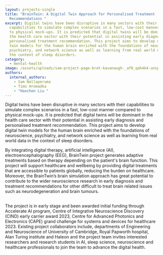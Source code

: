 ```yaml
---
layout: projects-single
title: "BrainTwin: A Digital Twin Approach for Personalised Treatment
  Recommendations "
excerpt: Digital twins have been disruptive in many sectors with their
  capabilities to simulate complex scenarios in a fast, low-cost manner compared
  to physical mock-ups. It is predicted that digital twins will be dominant in
  the health care sector with their potential in assisting early diagnosis and
  personalised treatment recommendation. This project aims to develop digital
  twin models for the human brain enriched with the foundations of neuroscience,
  psychiatry, and network science as well as learning from real world data in
  the context of sleep disorders.
category:
  - mental-health
image: /assets/uploads/sam-project-page-bret-kavanaugh-_af0_qah4k4-unsplash.jpg
authors:
  internal_authors:
    - Sam Nallaperuma
    - Timo Hromadka
    - "Haochen Liu "
---
```

Digital twins have been disruptive in many sectors with their capabilities to simulate complex scenarios in a fast, low-cost manner compared to physical mock-ups. It is predicted that digital twins will be dominant in the health care sector with their potential in assisting early diagnosis and personalised treatment recommendation. This project aims to develop digital twin models for the human brain enriched with the foundations of neuroscience, psychiatry, and network science as well as learning from real world data in the context of sleep disorders. 


By integrating digital therapy, artificial intelligence (AI), electroencephalography (EEG), BrainTwin project generates adaptive treatments based on therapy depending on the patient's brain function. This project will support healthcare and wellbeing by providing digital treatments that are accessible to patients globally, reducing the burden on healthcare.  Moreover, the BrainTwin’s brain simulation approach has great potential to contribute to the wider neuroscience research in early diagnosis and treatment recommendations for other difficult to treat brain related issues such as neurodegeneration and brain tumours.

\
The project is in early stage and been awarded initial funding through Accelerate AI program, Centre of Integrative Neuroscience Discovery (CIND) early carrier award 2023, Centre for Advanced Photonics and Electronics (CAPE) grand challenge for systems and devices for healthcare 2023. Existing project collaborators include, departments of Engineering and Neuroscience of University of Cambridge, Royal Papworth hospital, Alan Turing institute and Haleon and the project team invites interested researchers and research students in AI, sleep science, neuroscience and healthcare professionals to join the team to advance the digital health.